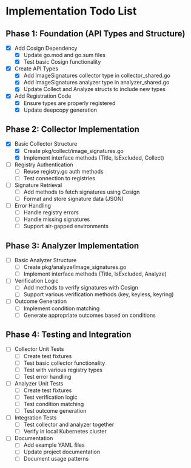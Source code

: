 # Implementation Todo List

## Phase 1: Foundation (API Types and Structure)

- [x] Add Cosign Dependency
  - [x] Update go.mod and go.sum files
  - [x] Test basic Cosign functionality

- [x] Create API Types
  - [x] Add ImageSignatures collector type in collector_shared.go
  - [x] Add ImageSignatures analyzer type in analyzer_shared.go
  - [x] Update Collect and Analyze structs to include new types

- [x] Add Registration Code
  - [x] Ensure types are properly registered
  - [x] Update deepcopy generation

## Phase 2: Collector Implementation

- [x] Basic Collector Structure
  - [x] Create pkg/collect/image_signatures.go
  - [x] Implement interface methods (Title, IsExcluded, Collect)

- [ ] Registry Authentication
  - [ ] Reuse registry.go auth methods
  - [ ] Test connection to registries

- [ ] Signature Retrieval
  - [ ] Add methods to fetch signatures using Cosign
  - [ ] Format and store signature data (JSON)

- [ ] Error Handling
  - [ ] Handle registry errors
  - [ ] Handle missing signatures
  - [ ] Support air-gapped environments

## Phase 3: Analyzer Implementation

- [ ] Basic Analyzer Structure
  - [ ] Create pkg/analyze/image_signatures.go
  - [ ] Implement interface methods (Title, IsExcluded, Analyze)

- [ ] Verification Logic
  - [ ] Add methods to verify signatures with Cosign
  - [ ] Support various verification methods (key, keyless, keyring)

- [ ] Outcome Generation
  - [ ] Implement condition matching
  - [ ] Generate appropriate outcomes based on conditions

## Phase 4: Testing and Integration

- [ ] Collector Unit Tests
  - [ ] Create test fixtures
  - [ ] Test basic collector functionality
  - [ ] Test with various registry types
  - [ ] Test error handling

- [ ] Analyzer Unit Tests
  - [ ] Create test fixtures
  - [ ] Test verification logic
  - [ ] Test condition matching
  - [ ] Test outcome generation

- [ ] Integration Tests
  - [ ] Test collector and analyzer together
  - [ ] Verify in local Kubernetes cluster

- [ ] Documentation
  - [ ] Add example YAML files
  - [ ] Update project documentation
  - [ ] Document usage patterns